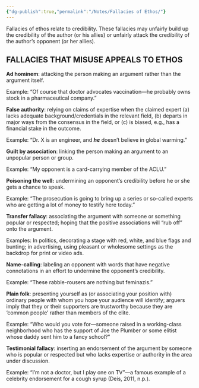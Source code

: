 ```yaml
---
{"dg-publish":true,"permalink":"/Notes/Fallacies of Ethos/"}
---
```


Fallacies of ethos relate to credibility. These fallacies may unfairly build up the credibility of the author (or his allies) or unfairly attack the credibility of the author’s opponent (or her allies).

## FALLACIES THAT MISUSE APPEALS TO ETHOS

**Ad hominem**: attacking the person making an argument rather than the argument itself.

Example: “Of course that doctor advocates vaccination—he probably owns stock in a pharmaceutical company.”

**False authority**: relying on claims of expertise when the claimed expert (a) lacks adequate background/credentials in the relevant field, (b) departs in major ways from the consensus in the field, or (c) is biased, e.g., has a financial stake in the outcome.

Example: “Dr. X is an engineer, and **_he_** doesn’t believe in global warming.”

**Guilt by association**: linking the person making an argument to an unpopular person or group.

Example: “My opponent is a card-carrying member of the ACLU.”

**Poisoning the well:** undermining an opponent’s credibility before he or she gets a chance to speak.

Example: “The prosecution is going to bring up a series or so-called experts who are getting a lot of money to testify here today.”

**Transfer fallacy**: associating the argument with someone or something popular or respected; hoping that the positive associations will “rub off” onto the argument.

Examples: In politics, decorating a stage with red, white, and blue flags and bunting; in advertising, using pleasant or wholesome settings as the backdrop for print or video ads.

**Name-calling**: labeling an opponent with words that have negative connotations in an effort to undermine the opponent’s credibility.

Example: “These rabble-rousers are nothing but feminazis.”

**Plain folk**: presenting yourself as (or associating your position with) ordinary people with whom you hope your audience will identify; arguers imply that they or their supporters are trustworthy because they are ‘common people’ rather than members of the elite.

Example: “Who would you vote for—someone raised in a working-class neighborhood who has the support of Joe the Plumber or some elitist whose daddy sent him to a fancy school?”

**Testimonial fallacy**: inserting an endorsement of the argument by someone who is popular or respected but who lacks expertise or authority in the area under discussion.

Example: “I’m not a doctor, but I play one on TV”—a famous example of a celebrity endorsement for a cough syrup (Deis, 2011, n.p.).